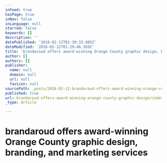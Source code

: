```yaml
---
inFeed: true
hasPage: true
inNav: false
inLanguage: null
starred: false
keywords: []
description: ''
datePublished: '2016-02-12T01:30:33.805Z'
dateModified: '2016-02-12T01:29:46.369Z'
title: 'brandaroud offers award-winning Orange County graphic design, branding, and marketing services'
author: []
authors: []
publisher:
  name: null
  domain: null
  url: null
  favicon: null
sourcePath: _posts/2016-02-12-brandaroud-offers-award-winning-orange-county-graphic-design.md
published: true
url: brandaroud-offers-award-winning-orange-county-graphic-design/index.html
_type: Article

---
```

# brandaroud offers award-winning Orange County graphic design, branding, and marketing services